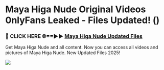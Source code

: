 # Maya Higa Nude Original Videos 0nlyFans Leaked - Files Updated! ()

<h3>🔴 CLICK HERE 🌐==►► <a href="https://tinyurl.com/2p9ay9w9" rel="nofollow">Maya Higa Nude Updated Files</a></h3>

Get Maya Higa Nude and all content. Now you can access all videos and pictures of Maya Higa Nude. New Updated Files 2025!

[![](https://i.imgur.com/KQgVmj3.gif)](https://tinyurl.com/2p9ay9w9)
